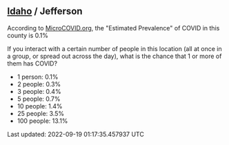
## [Idaho](/united-states/idaho) / Jefferson

According to [MicroCOVID.org](http://microcovid.org),
the "Estimated Prevalence" of COVID in this county is 0.1%

If you interact with a certain number of people in this location
(all at once in a group, or spread out across the day), what is the chance that
1 or more of them has COVID?

- 1 person: 0.1%
- 2 people: 0.3%
- 3 people: 0.4%
- 5 people: 0.7%
- 10 people: 1.4%
- 25 people: 3.5%
- 100 people: 13.1%

Last updated: 2022-09-19 01:17:35.457937 UTC
